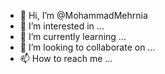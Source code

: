 - 👋 Hi, I’m @MohammadMehrnia
- 👀 I’m interested in ...
- 🌱 I’m currently learning ...
- 💞️ I’m looking to collaborate on ...
- 📫 How to reach me ...

<!---
MohammadMehrnia/MohammadMehrnia is a ✨ special ✨ repository because its `README.md` (this file) appears on your GitHub profile.
You can click the Preview link to take a look at your changes.
--->
